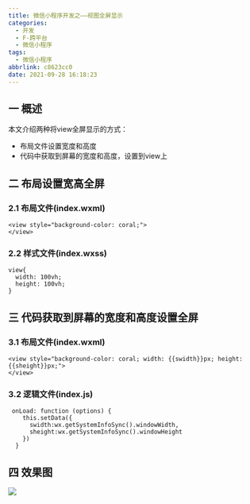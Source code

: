 ```yaml
---
title: 微信小程序开发之——视图全屏显示
categories:
  - 开发
  - F-跨平台
  - 微信小程序
tags:
  - 微信小程序
abbrlink: c8623cc0
date: 2021-09-28 16:18:23
---
```

## 一 概述

本文介绍两种将view全屏显示的方式：

* 布局文件设置宽度和高度
* 代码中获取到屏幕的宽度和高度，设置到view上

<!--more-->

## 二 布局设置宽高全屏

### 2.1 布局文件(index.wxml)

```
<view style="background-color: coral;">
</view>
```

### 2.2 样式文件(index.wxss)

```
view{
  width: 100vh;
  height: 100vh;
}
```

## 三 代码获取到屏幕的宽度和高度设置全屏

### 3.1 布局文件(index.wxml)

```
<view style="background-color: coral; width: {{swidth}}px; height: {{sheight}}px;">
</view>
```

### 3.2 逻辑文件(index.js)

```
 onLoad: function (options) {
    this.setData({
      swidth:wx.getSystemInfoSync().windowWidth,
      sheight:wx.getSystemInfoSync().windowHeight
    })
  }
```

## 四 效果图
![][1]


[1]:https://jsd.onmicrosoft.cn/gh/PGzxc/CDN/blog-wechat/wechat-screen-width-height.png
